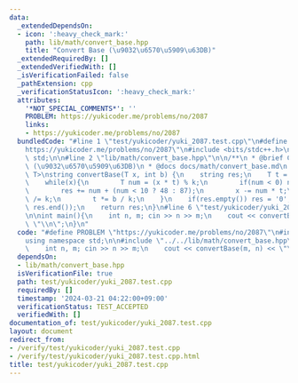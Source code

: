 ```yaml
---
data:
  _extendedDependsOn:
  - icon: ':heavy_check_mark:'
    path: lib/math/convert_base.hpp
    title: "Convert Base (\u9032\u6570\u5909\u63DB)"
  _extendedRequiredBy: []
  _extendedVerifiedWith: []
  _isVerificationFailed: false
  _pathExtension: cpp
  _verificationStatusIcon: ':heavy_check_mark:'
  attributes:
    '*NOT_SPECIAL_COMMENTS*': ''
    PROBLEM: https://yukicoder.me/problems/no/2087
    links:
    - https://yukicoder.me/problems/no/2087
  bundledCode: "#line 1 \"test/yukicoder/yuki_2087.test.cpp\"\n#define PROBLEM \"\
    https://yukicoder.me/problems/no/2087\"\n#include <bits/stdc++.h>\nusing namespace\
    \ std;\n\n#line 2 \"lib/math/convert_base.hpp\"\n\n/**\n * @brief Convert Base\
    \ (\u9032\u6570\u5909\u63DB)\n * @docs docs/math/convert_base.md\n */\n\ntemplate<typename\
    \ T>\nstring convertBase(T x, int b) {\n    string res;\n    T t = 1, k = abs(b);\n\
    \    while(x){\n        T num = (x * t) % k;\n        if(num < 0) num += k;\n\
    \        res += num + (num < 10 ? 48 : 87);\n        x -= num * t;\n        x\
    \ /= k;\n        t *= b / k;\n    }\n    if(res.empty()) res = '0';\n    reverse(res.begin(),\
    \ res.end());\n    return res;\n}\n#line 6 \"test/yukicoder/yuki_2087.test.cpp\"\
    \n\nint main(){\n    int n, m; cin >> n >> m;\n    cout << convertBase(m, n) <<\
    \ \"\\n\";\n}\n"
  code: "#define PROBLEM \"https://yukicoder.me/problems/no/2087\"\n#include <bits/stdc++.h>\n\
    using namespace std;\n\n#include \"../../lib/math/convert_base.hpp\"\n\nint main(){\n\
    \    int n, m; cin >> n >> m;\n    cout << convertBase(m, n) << \"\\n\";\n}"
  dependsOn:
  - lib/math/convert_base.hpp
  isVerificationFile: true
  path: test/yukicoder/yuki_2087.test.cpp
  requiredBy: []
  timestamp: '2024-03-21 04:22:00+09:00'
  verificationStatus: TEST_ACCEPTED
  verifiedWith: []
documentation_of: test/yukicoder/yuki_2087.test.cpp
layout: document
redirect_from:
- /verify/test/yukicoder/yuki_2087.test.cpp
- /verify/test/yukicoder/yuki_2087.test.cpp.html
title: test/yukicoder/yuki_2087.test.cpp
---
```

